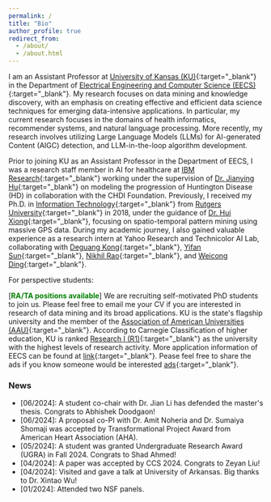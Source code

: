 ```yaml
---
permalink: /
title: "Bio"
author_profile: true
redirect_from: 
  - /about/
  - /about.html
---
```


<style>
red { color: pink }
green { color: green }
</style>

I am an Assistant Professor at [University of Kansas (KU)](https://www.ku.edu/){:target="_blank"} in the Department of [Electrical Engineering and Computer Science (EECS)](https://eecs.ku.edu/){:target="_blank"}. My research focuses on data mining and knowledge discovery, with an emphasis on creating effective and efficient data science techniques for emerging data-intensive applications. In particular, my current research focuses in the domains of health informatics, recommender systems, and natural language processing. More recently, my research involves utilizing Large Language Models (LLMs) for AI-generated Content (AIGC) detection, and LLM-in-the-loop algorithm development.

Prior to joining KU as an Assistant Professor in the Department of EECS, I was a research staff member in AI for healthcare at [IBM Research](https://research.ibm.com/topics/healthcare-and-life-sciences){:target="_blank"} working under the supervision of [Dr. Jianying Hu](https://research.ibm.com/people/jianying-hu){:target="_blank"} on modeling the progression of Huntington Disease (HD) in collaboration with the CHDI Foundation. Previously, I received my Ph.D. in [Information Technology](https://www.business.rutgers.edu/faculty-research/management-science-information-systems){:target="_blank"} from [Rutgers University](https://www.rutgers.edu/){:target="_blank"} in 2018, under the guidance of [Dr. Hui Xiong](http://datamining.rutgers.edu/){:target="_blank"}, focusing on spatio-temporal pattern mining using massive GPS data. During my academic journey, I also gained valuable experience as a research intern at Yahoo Research and Technicolor AI Lab, collaborating with [Deguang Kong](https://scholar.google.com/citations?user=wCkI3_AAAAAJ){:target="_blank"}, [Yifan Sun](https://sites.google.com/site/yifansunwebsite){:target="_blank"}, [Nikhil Rao](https://sites.google.com/view/raonikhil/home){:target="_blank"}, and [Weicong Ding](https://scholar.google.com/citations?user=ZNl3Z-IAAAAJ){:target="_blank"}.



For perspective students:

[**<green>RA/TA positions available</green>**] We are recruiting self-motivated PhD students to join us. Please feel free to email me your CV if you are interested in research of data mining and its broad applications. KU is the state's flagship university and the member of the [Association of American Universities (AAU)](https://en.wikipedia.org/wiki/Association_of_American_Universities){:target="_blank"}. According to Carnegie Classification of higher education, KU is ranked [Research I (R1)](https://en.wikipedia.org/wiki/Research_I_university){:target="_blank"} as the university with the highest levels of research activity. More application information of EECS can be found at [link](https://eecs.ku.edu/phd-program){:target="_blank"}. Pease feel free to share the ads if you know someone would be interested [ads](https://ittc.ku.edu/~zyao/docs/recruit_ads.pdf){:target="_blank"}.

### News
- [06/2024]\: A student co-chair with Dr. Jian Li has defended the master's thesis. Congrats to Abhishek Doodgaon!
- [06/2024]\: A proposal co-PI with Dr. Amit Noheria and Dr. Sumaiya Shomaji was accepted by Transformational Project Award from American Heart Association (AHA).
- [05/2024]\: A student was granted Undergraduate Research Award (UGRA) in Fall 2024. Congrats to Shad Ahmed!
- [04/2024]\: A paper was accepted by CCS 2024. Congrats to Zeyan Liu!
- [04/2024]\: Visited and gave a talk at University of Arkansas. Big thanks to Dr. Xintao Wu!
- [01/2024]\: Attended two NSF panels.

